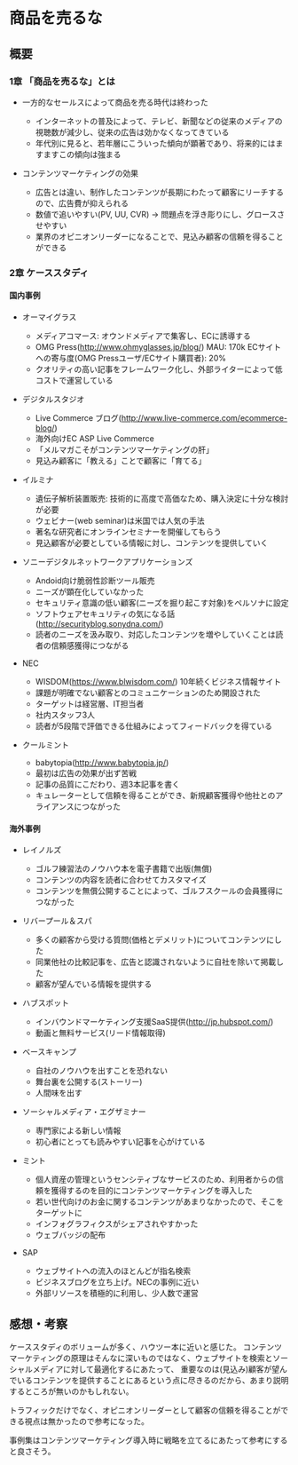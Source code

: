 # 商品を売るな

## 概要

### 1章 「商品を売るな」とは

- 一方的なセールスによって商品を売る時代は終わった
  - インターネットの普及によって、テレビ、新聞などの従来のメディアの視聴数が減少し、従来の広告は効かなくなってきている
  - 年代別に見ると、若年層にこういった傾向が顕著であり、将来的にはますますこの傾向は強まる

- コンテンツマーケティングの効果
  - 広告とは違い、制作したコンテンツが長期にわたって顧客にリーチするので、広告費が抑えられる
  - 数値で追いやすい(PV, UU, CVR) -> 問題点を浮き彫りにし、グロースさせやすい
  - 業界のオピニオンリーダーになることで、見込み顧客の信頼を得ることができる

### 2章 ケーススタディ

#### 国内事例

- オーマイグラス
  - メディアコマース: オウンドメディアで集客し、ECに誘導する
  - OMG Press(http://www.ohmyglasses.jp/blog/) MAU: 170k ECサイトへの寄与度(OMG Pressユーザ/ECサイト購買者): 20%
  - クオリティの高い記事をフレームワーク化し、外部ライターによって低コストで運営している

- デジタルスタジオ
  - Live Commerce ブログ(http://www.live-commerce.com/ecommerce-blog/)
  - 海外向けEC ASP Live Commerce
  - 「メルマガこそがコンテンツマーケティングの肝」
  - 見込み顧客に「教える」ことで顧客に「育てる」

- イルミナ
  - 遺伝子解析装置販売: 技術的に高度で高価なため、購入決定に十分な検討が必要
  - ウェビナー(web seminar)は米国では人気の手法
  - 著名な研究者にオンラインセミナーを開催してもらう
  - 見込顧客が必要としている情報に対し、コンテンツを提供していく

- ソニーデジタルネットワークアプリケーションズ
  - Andoid向け脆弱性診断ツール販売
  - ニーズが顕在化していなかった
  - セキュリティ意識の低い顧客(ニーズを掘り起こす対象)をペルソナに設定
  - ソフトウェアセキュリティの気になる話(http://securityblog.sonydna.com/)
  - 読者のニーズを汲み取り、対応したコンテンツを増やしていくことは読者の信頼感獲得につながる

- NEC
  - WISDOM(https://www.blwisdom.com/) 10年続くビジネス情報サイト
  - 課題が明確でない顧客とのコミュニケーションのため開設された
  - ターゲットは経営層、IT担当者
  - 社内スタッフ3人
  - 読者が5段階で評価できる仕組みによってフィードバックを得ている

- クールミント
  - babytopia(http://www.babytopia.jp/)
  - 最初は広告の効果が出ず苦戦
  - 記事の品質にこだわり、週3本記事を書く
  - キュレーターとして信頼を得ることができ、新規顧客獲得や他社とのアライアンスにつながった

#### 海外事例

- レイノルズ
  - ゴルフ練習法のノウハウ本を電子書籍で出版(無償)
  - コンテンツの内容を読者に合わせてカスタマイズ
  - コンテンツを無償公開することによって、ゴルフスクールの会員獲得につながった

- リバープール＆スパ
  - 多くの顧客から受ける質問(価格とデメリット)についてコンテンツにした
  - 同業他社の比較記事を、広告と認識されないように自社を除いて掲載した
  - 顧客が望んでいる情報を提供する

- ハブスポット
  - インバウンドマーケティング支援SaaS提供(http://jp.hubspot.com/)
  - 動画と無料サービス(リード情報取得)

- ベースキャンプ
  - 自社のノウハウを出すことを恐れない
  - 舞台裏を公開する(ストーリー)
  - 人間味を出す

- ソーシャルメディア・エグザミナー
  - 専門家による新しい情報
  - 初心者にとっても読みやすい記事を心がけている

- ミント
  - 個人資産の管理というセンシティブなサービスのため、利用者からの信頼を獲得するのを目的にコンテンツマーケティングを導入した
  - 若い世代向けのお金に関するコンテンツがあまりなかったので、そこをターゲットに
  - インフォグラフィクスがシェアされやすかった
  - ウェブバッジの配布

- SAP
  - ウェブサイトへの流入のほとんどが指名検索
  - ビジネスブログを立ち上げ。NECの事例に近い
  - 外部リソースを積極的に利用し、少人数で運営
  

## 感想・考察

ケーススタディのボリュームが多く、ハウツー本に近いと感じた。
コンテンツマーケティングの原理はそんなに深いものではなく、ウェブサイトを検索とソーシャルメディアに対して最適化するにあたって、
重要なのは(見込み)顧客が望んでいるコンテンツを提供することにあるという点に尽きるのだから、あまり説明するところが無いのかもしれない。

トラフィックだけでなく、オピニオンリーダーとして顧客の信頼を得ることができる視点は無かったので参考になった。

事例集はコンテンツマーケティング導入時に戦略を立てるにあたって参考にすると良さそう。


